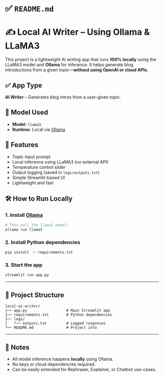 # ✅ `README.md`

# ✍️ Local AI Writer – Using Ollama & LLaMA3

This project is a lightweight AI writing app that runs **100% locally** using the LLaMA3 model and **Ollama** for inference. It helps generate blog introductions from a given topic—**without using OpenAI or cloud APIs**.


## ✅ App Type
**AI Writer** – Generates blog intros from a user-given topic.


## 🧠 Model Used
- **Model**: `llama3`  
- **Runtime**: Local via [Ollama](https://ollama.com)


## 🚀 Features

- Topic input prompt
- Local inference using LLaMA3 (no external API)
- Temperature control slider
- Output logging (saved in `logs/outputs.txt`)
- Simple Streamlit-based UI
- Lightweight and fast


## 🛠 How to Run Locally

### 1. Install [Ollama](https://ollama.com/download)
```bash
# Then pull the llama3 model:
ollama run llama3
````

### 2. Install Python dependencies

```bash
pip install -r requirements.txt
```

### 3. Start the app

```bash
streamlit run app.py
```

---

## 📁 Project Structure

```
local-ai-writer/
├── app.py                  # Main Streamlit app
├── requirements.txt        # Python dependencies
├── logs/
│   └── outputs.txt         # Logged responses
└── README.md               # Project info
```

---

## 📝 Notes

* All model inference happens **locally** using Ollama.
* No keys or cloud dependencies required.
* Can be easily extended for Rephraser, Explainer, or Chatbot use-cases.
